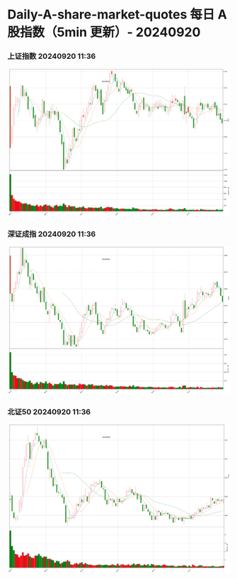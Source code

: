
# Daily-A-share-market-quotes 每日 A 股指数（5min 更新）- 20240920

### 上证指数 20240920 11:36
![](./fig/2024/9/20240920-sh000001.png)

### 深证成指 20240920 11:36
![](./fig/2024/9/20240920-sz399001.png)

### 北证50 20240920 11:36
![](./fig/2024/9/20240920-bj899050.png)
